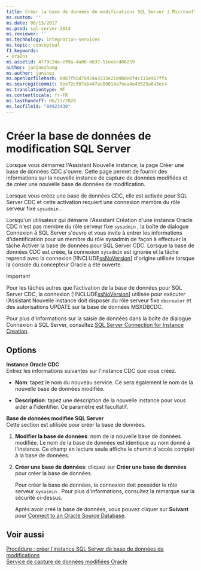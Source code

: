```yaml
---
title: Créer la base de données de modifications SQL Server | Microsoft Docs
ms.custom: ''
ms.date: 06/13/2017
ms.prod: sql-server-2014
ms.reviewer: ''
ms.technology: integration-services
ms.topic: conceptual
f1_keywords:
- oraIns
ms.assetid: 4f79c24a-e99a-4a06-8637-51eeec406259
author: janinezhang
ms.author: janinez
ms.openlocfilehash: b4b7fb5d79d24a3333e21a9b0e6f4c115e967ffa
ms.sourcegitcommit: 9ee72c507ab447ac69014a7eea4e43523a0a3ec4
ms.translationtype: MT
ms.contentlocale: fr-FR
ms.lasthandoff: 06/17/2020
ms.locfileid: "84923430"
---
```

# <a name="create-the-sql-server-change-database"></a>Créer la base de données de modification SQL Server
  Lorsque vous démarrez l'Assistant Nouvelle instance, la page Créer une base de données CDC s'ouvre. Cette page permet de fournir des informations sur la nouvelle instance de capture de données modifiées et de créer une nouvelle base de données de modification.  
  
 Lorsque vous créez une base de données CDC, elle est activée pour SQL Server CDC et cette activation requiert une connexion membre du rôle serveur fixe `sysadmin` .  
  
 Lorsqu'un utilisateur qui démarre l'Assistant Création d'une instance Oracle CDC n'est pas membre du rôle serveur fixe `sysadmin` , la boîte de dialogue Connexion à SQL Server s'ouvre et vous invite à entrer les informations d'identification pour un membre du rôle sysadmin de façon à effectuer la tâche Activer la base de données pour SQL Server CDC. Lorsque la base de données CDC est créée, la connexion `sysadmin` est ignorée et la tâche reprend avec la connexion [!INCLUDE[ssNoVersion](../../includes/ssnoversion-md.md)] d'origine utilisée lorsque la console du concepteur Oracle a été ouverte.  
  
> [!IMPORTANT]  
>  Pour les tâches autres que l’activation de la base de données pour SQL Server CDC, la connexion [!INCLUDE[ssNoVersion](../../includes/ssnoversion-md.md)] utilisée pour exécuter l’Assistant Nouvelle instance doit disposer du rôle serveur fixe `dbcreator` et des autorisations UPDATE sur la base de données MSXDBCDC.  
  
 Pour plus d'informations sur la saisie de données dans la boîte de dialogue Connexion à SQL Server, consultez [SQL Server Connection for Instance Creation](sql-server-connection-for-instance-creation.md).  
  
## <a name="options"></a>Options  
 **Instance Oracle CDC**  
 Entrez les informations suivantes sur l'instance CDC que vous créez.  
  
-   **Nom**: tapez le nom du nouveau service. Ce sera également le nom de la nouvelle base de données modifiée.  
  
-   **Description**: tapez une description de la nouvelle instance pour vous aider à l'identifier. Ce paramètre est facultatif.  
  
 **Base de données modifiée SQL Server**  
 Cette section est utilisée pour créer la base de données.  
  
1.  **Modifier la base de données**: nom de la nouvelle base de données modifiée. Le nom de la base de données est identique au nom donné à l'instance. Ce champ en lecture seule affiche le chemin d'accès complet à la base de données.  
  
2.  **Créer une base de données**: cliquez sur **Créer une base de données** pour créer la base de données.  
  
     Pour créer la base de données, la connexion doit posséder le rôle serveur `sysasmin` . Pour plus d'informations, consultez la remarque sur la sécurité ci-dessus.  
  
     Après avoir créé la base de données, vous pouvez cliquer sur **Suivant** pour [Connect to an Oracle Source Database](connect-to-an-oracle-source-database.md).  
  
## <a name="see-also"></a>Voir aussi  
 [Procédure : créer l'instance SQL Server de base de données de modifications](how-to-create-the-sql-server-change-database-instance.md)   
 [Service de capture de données modifiées Oracle](the-oracle-cdc-service.md)  
  
  
